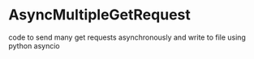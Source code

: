 # AsyncMultipleGetRequest
code to send many get requests asynchronously and write to file using python asyncio
